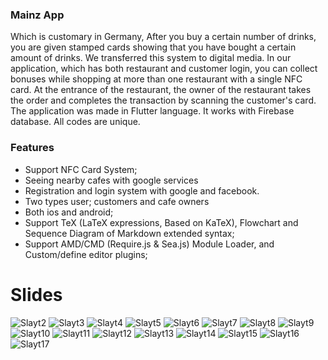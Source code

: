
### Mainz App
Which is customary in Germany, After you buy a certain number of drinks, you
are given stamped cards showing that you have bought a certain amount of
drinks. We transferred this system to digital media. In our application, which
has both restaurant and customer login, you can collect bonuses while
shopping at more than one restaurant with a single NFC card. At the entrance
of the restaurant, the owner of the restaurant takes the order and completes
the transaction by scanning the customer's card. The application was made in
Flutter language. It works with Firebase database. All codes are unique.

### Features

- Support NFC Card System;
-  Seeing nearby cafes with google services
-  Registration and login system with google and facebook.
-  Two types user; customers and cafe owners
-  Both ios and android;
- Support TeX (LaTeX expressions, Based on KaTeX), Flowchart and Sequence Diagram of Markdown extended syntax;
- Support AMD/CMD (Require.js & Sea.js) Module Loader, and Custom/define editor plugins;

# Slides

![Slayt2](https://user-images.githubusercontent.com/64610669/158065320-85a9c17f-83e6-4764-9642-aed8f33f8273.JPG)
![Slayt3](https://user-images.githubusercontent.com/64610669/158065321-4e4058b9-43e5-40db-ade6-3752f322c3c1.JPG)
![Slayt4](https://user-images.githubusercontent.com/64610669/158065323-783abfdf-e85a-44dd-a651-85c6046aadea.JPG)
![Slayt5](https://user-images.githubusercontent.com/64610669/158065324-24baac24-71f5-49d2-b114-45bc3be5b81d.JPG)
![Slayt6](https://user-images.githubusercontent.com/64610669/158065325-0bf302cc-43e5-4776-9e21-e185dd81086f.JPG)
![Slayt7](https://user-images.githubusercontent.com/64610669/158065326-54fc0a35-365c-471e-9658-e3f79d0fd093.JPG)
![Slayt8](https://user-images.githubusercontent.com/64610669/158065327-82a62fee-61ba-4d7f-9984-d9d3463d71ca.JPG)
![Slayt9](https://user-images.githubusercontent.com/64610669/158065328-72a98dc6-62f7-48fc-9629-7bfcf4b07f3c.JPG)
![Slayt10](https://user-images.githubusercontent.com/64610669/158065329-f5639e9c-13ff-4fd0-981f-bbb3e24a5992.JPG)
![Slayt11](https://user-images.githubusercontent.com/64610669/158065330-7f8c60d8-3997-4f9c-9602-d625ac5bcb69.JPG)
![Slayt12](https://user-images.githubusercontent.com/64610669/158065333-39a9a539-d068-4645-a06c-94221e5e4573.JPG)
![Slayt13](https://user-images.githubusercontent.com/64610669/158065336-cdedba58-ca4d-44cd-9dd4-8471f99593c3.JPG)
![Slayt14](https://user-images.githubusercontent.com/64610669/158065338-0eb703b4-6e20-41b8-8fc0-9cbb2eb5b3dd.JPG)
![Slayt15](https://user-images.githubusercontent.com/64610669/158065339-b27837e0-1530-41e9-b030-d40e2627b850.JPG)
![Slayt16](https://user-images.githubusercontent.com/64610669/158065340-30b18f86-29f2-4cc2-8505-82de918e9629.JPG)
![Slayt17](https://user-images.githubusercontent.com/64610669/158065343-66978440-f4ad-4d96-b41c-f0cda21bee2d.JPG)
